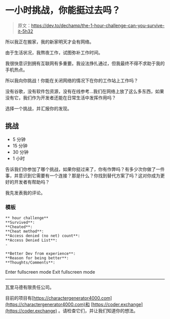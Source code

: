 # 一小时挑战，你能挺过去吗？

> 原文：<https://dev.to/dechamp/the-1-hour-challenge-can-you-survive-it-5h32>

所以我正在搬家，我的新家明天才会有网络。

由于生活状况，我熬夜工作，试图弥补工作时间。

我很快意识到拥有互联网有多重要。我设法挣扎通过，但我最终不得不求助于我的手机热点。

所以我向你挑战！你能在关闭网络的情况下在你的工作站上工作吗？

没有谷歌，没有软件包资源，没有在线参考...我们在网络上放了这么多东西，如果没有它，我们作为开发者还能在日常生活中发挥作用吗？

选择一个挑战，并汇报你的发现。

## 挑战

*   5 分钟
*   15 分钟
*   30 分钟
*   1 小时

告诉我们你参加了哪个挑战，如果你挺过来了，你有作弊吗？有多少次你做了一件事，并意识到它需要有一个连接？那是什么？你找到替代方案了吗？这对你成为更好的开发者有帮助吗？

我先发表我的评论。

### 模板

```
** hour challenge**
**Survived**:
**Cheated**:
**Cheat method**:
**Access denied (no net) count**:
**Access Denied List**:
- 

**Better Dev from experience**:
**Reason for being better**:
**Thoughts/Comments**: 
```

Enter fullscreen mode Exit fullscreen mode

* * *

瓦里马德有限责任公司。

目前的项目有[https://charactergenerator4000.com](https://charactergenerator4000.com)和 [https://coder.exchange](https://coder.exchange) 。请检查它们，并让我们知道你的想法。
